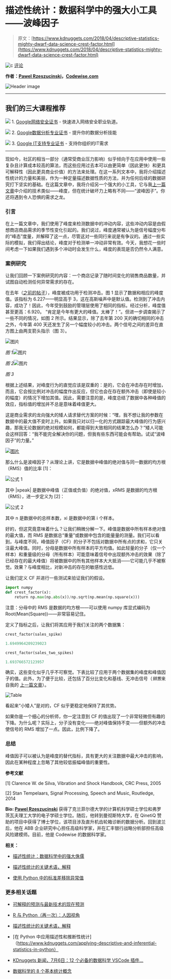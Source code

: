 # 描述性统计：数据科学中的强大小工具——波峰因子

> 原文：[https://www.kdnuggets.com/2018/04/descriptive-statistics-mighty-dwarf-data-science-crest-factor.html](https://www.kdnuggets.com/2018/04/descriptive-statistics-mighty-dwarf-data-science-crest-factor.html)

![c](../Images/3d9c022da2d331bb56691a9617b91b90.png) [评论](#comments)

**作者：[Pawel Rzeszucinski](https://www.linkedin.com/in/pawelrzeszucinski/)，[Codewise.com](http://www.codewise.com/)**

![Header image](../Images/e28385e91bce779e441913ab38421363.png)

* * *

## 我们的三大课程推荐

![](../Images/0244c01ba9267c002ef39d4907e0b8fb.png) 1\. [Google网络安全证书](https://www.kdnuggets.com/google-cybersecurity) - 快速进入网络安全职业轨道。

![](../Images/e225c49c3c91745821c8c0368bf04711.png) 2\. [Google数据分析专业证书](https://www.kdnuggets.com/google-data-analytics) - 提升你的数据分析技能

![](../Images/0244c01ba9267c002ef39d4907e0b8fb.png) 3\. [Google IT支持专业证书](https://www.kdnuggets.com/google-itsupport) - 支持你组织的IT需求

* * *

现如今，社区的相当一部分（通常受商业压力影响）似乎倾向于在应用中使用一些复杂且计算成本较高的算法，而这些应用过去本可以由更简单（因此更快）和更具可解释性（因此更具商业价值）的方法来处理。在这一系列文本中，我将介绍描述性统计的力量和美丽，作为一种定量描述数据性质的方法，并为任何后续的数据研究打下坚实的基础。在这篇文章中，我将介绍另一个强大的小工具，它与我[上一篇文章](/2018/03/descriptive-statistics-mighty-dwarf-data-science.html)中介绍的技术类似——峰度，但在统计破坏力上略有不同——“波峰因子”。你还将遇到令人恐惧的需求之龙。

### 引言

在上一篇文章中，我们使用了峰度来检测数据中的冲动内容，这些冲动内容是由假想商店商品需求的季节性变化引起的。我们说过，峰度通常被认为是信号幅度分布的“峰态”度量，并解释了这一点，尽管这对一些同行来说是有争议的。通过一些实际的模拟，我们得出结论，峰度对于检测单一冲动非常有效。今天，我想花一些时间考虑一下如果我们遇到多个冲动时会发生什么，峰度的表现是否仍然令人满意。

### 案例研究

让我们回顾一下案例研究的内容：一个商店记录了随时间变化的销售商品数量，并试图自动检测任何异常需求的存在。

在去年（[之前的帖子](/2018/03/descriptive-statistics-mighty-dwarf-data-science.html)），峰度被成功用于检测冲击。图 1 显示了数据和相应的峰度值。该指标为 6.227——明显高于 3，这在高斯噪声中是默认值。检测到了冲击内容，成功了！因此，今年受到鼓励的管理层使用了相同的指标。经过分析，峰度值甚至更高：6.920。 “肯定是今年有更大的峰值。太棒了！”。但进一步调查揭示了一些不同的情况，如图 2 所示。结果显示，除了去年第 200 天的确切相同的冲击之外，今年第 400 天还发生了另一个幅度较小的冲击。两个信号之间的差异在直方图上由两支箭头指示（图 3）。

![图片](../Images/3c962d2ccb636a83c8003829d81c258b.png)

*图 1*![图片](../Images/617a3c35fb986f9a225e6c98cb0cfc28.png)

*图 2*![图片](../Images/c4f272d6fafb9c08c8bc48728ac7bd00.png)

*图 3*

根据上述结果，对峰度行为的直觉应该是双重的：是的，它会在冲击存在时增加，而且，它会按比例对冲击的幅度作出反应，但它也会在存在额外冲击（即使是较小的幅度）的情况下增加其值。因此，需要注意的是，峰度总结了数据中各种峰值的效应，指标值的增加并不总是意味着峰值更大。

这是商业需求的龙向强大的矮人请求替代方案的时候：“嘿，我不想让我的参数在数据中的最大值不变时上升。如果我只对以归一化的方式跟踪最大峰值的行为感兴趣，那我无论数据的绝对规模如何，都能得到大致相同的结果怎么办？”矮人可能会这样回答：“我不能完全解决你的问题，但我有些东西可能会有帮助。试试“波峰因子”的力量。”

[![图片](../Images/38887d12c8b9eb9980ff51cb4030d095.png)](https://image.ibb.co/cinr9n/dragon_of_demand.png)

那么什么是波峰因子？从理论上讲，它是数据中峰值的绝对值与同一数据的均方根（RMS）值的比率 [1]：

![公式 1](../Images/452fe32043f4d042ecb64b77f5aae813.png)

其中 |xpeak| 是数据中峰值（正值或负值）的绝对值，xRMS 是数据的均方根（RMS），进一步定义为 [2]：

![公式 2](../Images/d2bff6cd377660d35a676ddc1e294a8b.png)

其中 n 是数据中的总样本数，xi 是数据中的第 i 个样本。

好的，但这究竟意味着什么？让我们稍微分解一下。峰值是数据中所有样本绝对值的最大值，而 RMS 是数据总“重量”或数据中包含的能量量的测量。我们可以看到，与峰度不同，峰值因子（CF）的分子不包括对数据中所有点的求和，它只关注最大峰值。同时，分母是数据中所有样本的平方均值。如此轻量的分子（仅一个样本）和重量级的分母（所有样本）可能意味着信号中出现额外冲击的效果（除了已经存在的最大峰值）将被数据中的所有其他样本大大抵消——它可能几乎不被察觉。效果？与峰度相比，对新冲击的存在的敏感性远低。

让我们定义 CF 并进行一些测试来验证我们的假设。

```py
import numpy
def crest_factor(x):
    return np.max(np.abs(x))/np.sqrt(np.mean(np.square(x)))
```

注意：分母中的 RMS 是数据的均方根——可以使用 numpy 库显式编码为 Root(Mean(Square))——非常容易记住。

定义了指标之后，让我们将其应用于我们关注的两个数据集：

```py
crest_factor(sales_spike)

1.6949964209239023

crest_factor(sales_two_spikes)

1.693766572123957
```

确实，这些变化似乎几乎不可察觉。下表比较了应用于两个数据集的峰度和峰值因子的值。此外，为了便于比较，还包括了百分比变化和基线、无冲击信号（*销售*来自我的 [上一篇文章](/2018/03/descriptive-statistics-mighty-dwarf-data-science.html)）。

![Table](../Images/632a8f5305501f781d608a5ebe03cb33.png)

看起来“小矮人”是对的，CF 似乎更稳定地保持了其优势。

如果你是一个细心的分析师，你一定注意到 CF 的值出现了一个非常轻微但有趣的下降。为什么呢？实际上，分子没有变化——绝对峰值保持不变——但额外的冲击使信号的 RMS 增加了一点。因此，比例下降了。

### 总结

峰值因子可以被认为是峰度的替代指标，具有更大的关注数据中最大冲击的影响，因此在某种程度上忽略了其他较低振幅峰值的重要性。

**参考文献**

[1] Clarence W. de Silva, Vibration and Shock Handbook, CRC Press, 2005

[2] Stan Tempelaars, Signal Processing, Speech and Music, Routledge, 2014

**Bio: [Pawel Rzeszucinski](https://www.linkedin.com/in/pawelrzeszucinski/)** 获得了克兰菲尔德大学的计算机科学硕士学位和弗罗茨瓦夫理工大学的电子学硕士学位。随后，他转到曼彻斯特大学，在 QinetiQ 赞助的项目中获得了博士学位，该项目涉及直升机齿轮箱诊断的数据分析。回到波兰后，他在 ABB 企业研究中心担任高级科学家，并在汇丰银行战略分析部担任高级风险建模师。目前，他是 Codewise 的数据科学家。

**相关：**

+   [描述性统计：数据科学中的强大侏儒](/2018/03/descriptive-statistics-mighty-dwarf-data-science.html)

+   [描述性统计的关键术语，解释](/2017/05/descriptive-statistics-key-terms-explained.html)

+   [使用 Python 中的标准差移除异常值](/2017/02/removing-outliers-standard-deviation-python.html)

### 更多相关话题

+   [可解释的预测与最新技术的现在预测](https://www.kdnuggets.com/2021/12/sota-explainable-forecasting-and-nowcasting.html)

+   [R 与 Python（再一次）：人因视角](https://www.kdnuggets.com/2022/01/r-python-human-factor-perspective.html)

+   [描述性统计的关键术语，解释](https://www.kdnuggets.com/2017/05/descriptive-statistics-key-terms-explained.html)

+   [在 Python 中应用描述性和推断性统计]（https://www.kdnuggets.com/applying-descriptive-and-inferential-statistics-in-python）

+   [KDnuggets 新闻，7月6日：12 个必备的数据科学 VSCode 插件…](https://www.kdnuggets.com/2022/n27.html)

+   [数据科学的 8 个基本统计概念](https://www.kdnuggets.com/2020/06/8-basic-statistics-concepts.html)
